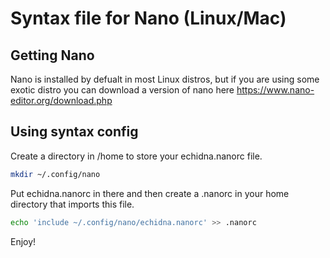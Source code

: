 # Syntax file for Nano (Linux/Mac)

## Getting Nano
Nano is installed by defualt in most Linux distros, but if you are using some exotic distro you can download a version of nano here https://www.nano-editor.org/download.php
## Using syntax config

Create a directory in /home to store your echidna.nanorc file.

```bash
mkdir ~/.config/nano
```
Put echidna.nanorc in there and then create a .nanorc in your home directory that imports this file.

```bash
echo 'include ~/.config/nano/echidna.nanorc' >> .nanorc
```
Enjoy!
